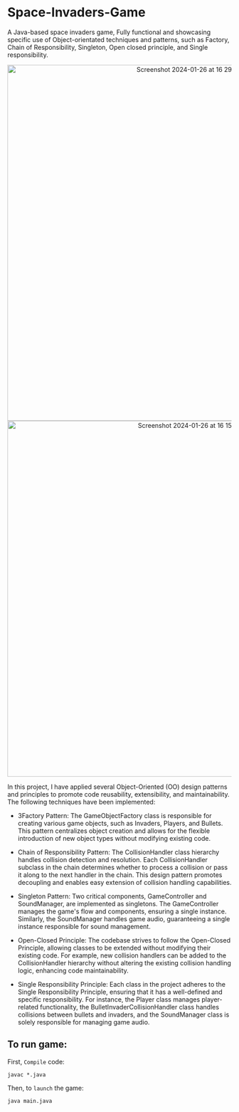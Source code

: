 # Space-Invaders-Game
A Java-based space invaders game, Fully functional and showcasing specific use of Object-orientated techniques and patterns, such as Factory, Chain of Responsibility, Singleton, Open closed principle, and Single responsibility.
<p align="center">
<img width="800" alt="Screenshot 2024-01-26 at 16 29 47" src="https://github.com/ebin-sabu/Space-Invaders-Game/assets/49438210/817330c0-cd52-4785-877b-51232ead767a">
<img width="800" alt="Screenshot 2024-01-26 at 16 15 19" src="https://github.com/ebin-sabu/Space-Invaders-Game/assets/49438210/b87d57ee-ed40-416d-90d8-640a3d2fd4c9">
</p>

In this project, I have applied several Object-Oriented (OO) design patterns and principles to promote code reusability, extensibility, and maintainability. The following techniques have been implemented:

-  3Factory Pattern: The GameObjectFactory class is responsible for creating various game objects, such as Invaders, Players, and Bullets. This pattern centralizes object creation and allows for the flexible introduction of new object types without modifying existing code.

- Chain of Responsibility Pattern: The CollisionHandler class hierarchy handles collision detection and resolution. Each CollisionHandler subclass in the chain determines whether to process a collision or pass it along to the next handler in the chain. This design pattern promotes decoupling and enables easy extension of collision handling capabilities.

- Singleton Pattern: Two critical components, GameController and SoundManager, are implemented as singletons. The GameController manages the game's flow and components, ensuring a single instance. Similarly, the SoundManager handles game audio, guaranteeing a single instance responsible for sound management.

- Open-Closed Principle: The codebase strives to follow the Open-Closed Principle, allowing classes to be extended without modifying their existing code. For example, new collision handlers can be added to the CollisionHandler hierarchy without altering the existing collision handling logic, enhancing code maintainability.

- Single Responsibility Principle: Each class in the project adheres to the Single Responsibility Principle, ensuring that it has a well-defined and specific responsibility. For instance, the Player class manages player-related functionality, the BulletInvaderCollisionHandler class handles collisions between bullets and invaders, and the SoundManager class is solely responsible for managing game audio.


## To run game:

First, `Compile` code:

   ```
   javac *.java
   ```
Then, to `launch` the game:

   ```
   java main.java
   ```

